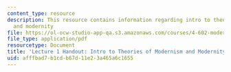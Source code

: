 ```yaml
---
content_type: resource
description: This resource contains information regarding intro to theories of modernism
  and modernity
file: https://ol-ocw-studio-app-qa.s3.amazonaws.com/courses/4-602-modern-art-and-mass-culture-spring-2012/afffbad7b1cdb67d11e23a465a6c1655_MIT4_602S12_lec01.pdf
file_type: application/pdf
resourcetype: Document
title: 'Lecture 1 Handout: Intro to Theories of Modernism and Modernity'
uid: afffbad7-b1cd-b67d-11e2-3a465a6c1655
---
```

